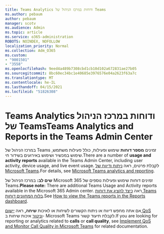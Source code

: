 ```yaml
---
title: Teams Analytics ודוחות במרכז הניהול של Teams
ms.author: pebaum
author: pebaum
manager: scotv
ms.audience: Admin
ms.topic: article
ms.service: o365-administration
ROBOTS: NOINDEX, NOFOLLOW
localization_priority: Normal
ms.collection: Adm_O365
ms.custom:
- "9001501"
- "3558"
ms.openlocfilehash: 9eed4a489b7308cbd1cb10d102a672831ae27b05
ms.sourcegitcommit: 8bc60ec34bc1e40685e3976576e04a2623f63a7c
ms.translationtype: MT
ms.contentlocale: he-IL
ms.lasthandoff: 04/15/2021
ms.locfileid: "51826308"
---
```

# <a name="teams-analytics-and-reports-in-the-teams-admin-center"></a><span data-ttu-id="f27f3-102">Teams Analytics ודוחות במרכז הניהול של Teams</span><span class="sxs-lookup"><span data-stu-id="f27f3-102">Teams Analytics and Reports in the Teams Admin Center</span></span>

<span data-ttu-id="f27f3-103">במרכז הניהול של Teams זמינים **מספר דוחות** שימוש ופעילות, כולל פעילות משתמש, שימוש במכשיר ושימוש באירועים בשידור חי.</span><span class="sxs-lookup"><span data-stu-id="f27f3-103">There are a number of **usage and activity reports** available in the Teams Admin Center, including user activity, device usage, and live event usage.</span></span> <span data-ttu-id="f27f3-104">לקבלת פרטים, ראה [ניתוח ודיווח של Microsoft Teams](https://docs.microsoft.com/microsoftteams/teams-analytics-and-reports/teams-reporting-reference).</span><span class="sxs-lookup"><span data-stu-id="f27f3-104">For details, see [Microsoft Teams analytics and reporting](https://docs.microsoft.com/microsoftteams/teams-analytics-and-reports/teams-reporting-reference).</span></span>

<span data-ttu-id="f27f3-105">**שים לב:** במרכז הניהול של Microsoft 365 זמינים דוחות שימוש ופעילות נוספים של Teams.</span><span class="sxs-lookup"><span data-stu-id="f27f3-105">**Please note:** There are additional Teams Usage and Activity reports available in the Microsoft 365 Admin center.</span></span> <span data-ttu-id="f27f3-106">ראה [כיצד להציג את דוחות Teams בלוח המחוונים דוחות](https://docs.microsoft.com/microsoftteams/teams-activity-reports#how-to-view-the-teams-reports-in-the-reports-dashboard).</span><span class="sxs-lookup"><span data-stu-id="f27f3-106">See [How to view the Teams reports in the Reports dashboard](https://docs.microsoft.com/microsoftteams/teams-activity-reports#how-to-view-the-teams-reports-in-the-reports-dashboard).</span></span>

<span data-ttu-id="f27f3-107">אם אתה מחפש דיווח או ניתוח  הקשורים לשיחות או לאיכות **שיחה,** ראה [יישום QoS וניטור](https://docs.microsoft.com/microsoftteams/monitor-call-quality-qos) איכות שיחות ב- Microsoft Teams לקבלת תיעוד קשור.</span><span class="sxs-lookup"><span data-stu-id="f27f3-107">If you are looking for reporting or analytics related to **calls** or **call quality**, see [Implement QoS and Monitor Call Quality in Microsoft Teams](https://docs.microsoft.com/microsoftteams/monitor-call-quality-qos) for related documentation.</span></span>

